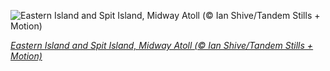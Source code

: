 
![Eastern Island and Spit Island, Midway Atoll (© Ian Shive/Tandem Stills + Motion)](https://cn.bing.com//th?id=OHR.EasternIsland_EN-US7992088058_1920x1080.jpg&rf=LaDigue_1920x1080.jpg&pid=hp)

*[Eastern Island and Spit Island, Midway Atoll (© Ian Shive/Tandem Stills + Motion)](https://www.bing.com/search?q=midway+atoll&form=hpcapt&filters=HpDate%3a%2220210604_0700%22)*
